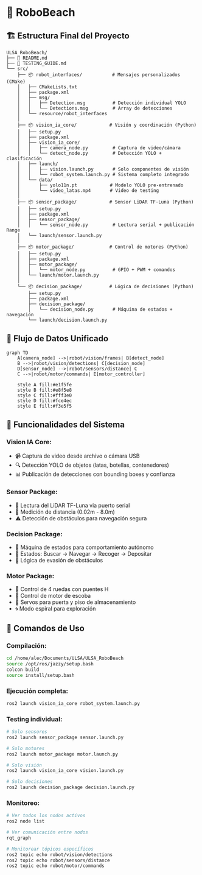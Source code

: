 # 🤖 RoboBeach

## 🏗️ Estructura Final del Proyecto

```
ULSA_RoboBeach/
├── 📄 README.md
├── 📄 TESTING_GUIDE.md
└── src/
    ├── 📦 robot_interfaces/           # Mensajes personalizados (CMake)
    │   ├── CMakeLists.txt
    │   ├── package.xml
    │   ├── msg/
    │   │   ├── Detection.msg          # Detección individual YOLO
    │   │   └── Detections.msg         # Array de detecciones
    │   └── resource/robot_interfaces
    │
    ├── 📦 vision_ia_core/            # Visión y coordinación (Python)
    │   ├── setup.py
    │   ├── package.xml
    │   ├── vision_ia_core/
    │   │   ├── camera_node.py         # Captura de video/cámara
    │   │   └── detect_node.py         # Detección YOLO + clasificación
    │   ├── launch/
    │   │   ├── vision.launch.py       # Solo componentes de visión
    │   │   └── robot_system.launch.py # Sistema completo integrado
    │   └── data/
    │       ├── yolo11n.pt            # Modelo YOLO pre-entrenado
    │       └── video_latas.mp4       # Video de testing
    │
    ├── 📦 sensor_package/            # Sensor LiDAR TF-Luna (Python)
    │   ├── setup.py
    │   ├── package.xml
    │   ├── sensor_package/
    │   │   └── sensor_node.py         # Lectura serial + publicación Range
    │   └── launch/sensor.launch.py
    │
    ├── 📦 motor_package/             # Control de motores (Python)
    │   ├── setup.py
    │   ├── package.xml
    │   ├── motor_package/
    │   │   └── motor_node.py          # GPIO + PWM + comandos
    │   └── launch/motor.launch.py
    │
    └── 📦 decision_package/          # Lógica de decisiones (Python)
        ├── setup.py
        ├── package.xml
        ├── decision_package/
        │   └── decision_node.py       # Máquina de estados + navegación
        └── launch/decision.launch.py
```

## 🔄 Flujo de Datos Unificado

```mermaid
graph TD
    A[camera_node] -->|robot/vision/frames| B[detect_node]
    B -->|robot/vision/detections| C[decision_node]
    D[sensor_node] -->|robot/sensors/distance| C
    C -->|robot/motor/commands| E[motor_controller]

    style A fill:#e1f5fe
    style B fill:#e8f5e8
    style C fill:#fff3e0
    style D fill:#fce4ec
    style E fill:#f3e5f5
```

## 🎯 Funcionalidades del Sistema

### **Vision IA Core:**

- 📹 Captura de video desde archivo o cámara USB
- 🔍 Detección YOLO de objetos (latas, botellas, contenedores)
- 📊 Publicación de detecciones con bounding boxes y confianza

### **Sensor Package:**

- 📡 Lectura del LiDAR TF-Luna via puerto serial
- 📏 Medición de distancia (0.02m - 8.0m)
- ⚠️ Detección de obstáculos para navegación segura

### **Decision Package:**

- 🧠 Máquina de estados para comportamiento autónomo
- 🎯 Estados: Buscar → Navegar → Recoger → Depositar
- 🚫 Lógica de evasión de obstáculos

### **Motor Package:**

- 🚗 Control de 4 ruedas con puentes H
- 🧹 Control de motor de escoba
- 🚪 Servos para puerta y piso de almacenamiento
- 🌀 Modo espiral para exploración

## 🚀 Comandos de Uso

### **Compilación:**

```bash
cd /home/alec/Documents/ULSA/ULSA_RoboBeach
source /opt/ros/jazzy/setup.bash
colcon build
source install/setup.bash
```

### **Ejecución completa:**

```bash
ros2 launch vision_ia_core robot_system.launch.py
```

### **Testing individual:**

```bash
# Solo sensores
ros2 launch sensor_package sensor.launch.py

# Solo motores
ros2 launch motor_package motor.launch.py

# Solo visión
ros2 launch vision_ia_core vision.launch.py

# Solo decisiones
ros2 launch decision_package decision.launch.py
```

### **Monitoreo:**

```bash
# Ver todos los nodos activos
ros2 node list

# Ver comunicación entre nodos
rqt_graph

# Monitorear tópicos específicos
ros2 topic echo robot/vision/detections
ros2 topic echo robot/sensors/distance
ros2 topic echo robot/motor/commands
```
